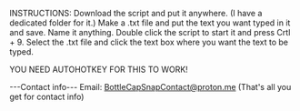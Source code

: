 INSTRUCTIONS: Download the script and put it anywhere. (I have a dedicated folder for it.) Make a .txt file and put the text you want typed in it and save. Name it anything. Double click the script to start it and press Crtl + 9. Select the .txt file and click the text
box where you want the text to be typed.

YOU NEED AUTOHOTKEY FOR THIS TO WORK!

---Contact info---
Email: BottleCapSnapContact@proton.me
(That's all you get for contact info)
